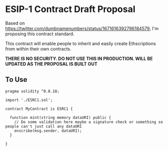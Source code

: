 # ESIP-1 Contract Draft Proposal

Based on https://twitter.com/dumbnamenumbers/status/1671616392796184579, I'm proposing this contract standard. 

This contract will enable people to inherit and easily create Ethscriptions from within their own contracts.

**THERE IS NO SECURITY. DO NOT USE THIS IN PRODUCTION. WILL BE UPDATED AS THE PROPOSAL IS BUILT OUT**

## To Use

```
pragma solidity ^0.8.18;

import './ESRC1.sol';

contract MyContract is ESRC1 {

  function mint(string memory dataURI) public {
    // Do some validation here maybe a signature check or something so people can't just call any dataURI
    enscribe(msg.sender, dataURI);
  }

}
```
